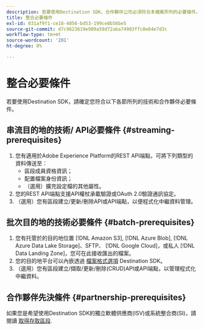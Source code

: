 ```yaml
---
description: 若要使用Destination SDK，合作夥伴公司必須符合本檔案所列的必要條件。
title: 整合必要條件
exl-id: 031af9f1-ce18-4056-bd53-199ce8b56be5
source-git-commit: d7c9623619e989a59d72aba74903ffc0e64e7d3c
workflow-type: tm+mt
source-wordcount: '201'
ht-degree: 0%

---
```


# 整合必要條件

若要使用Destination SDK，請確定您符合以下各節所列的技術和合作夥伴必要條件。

## 串流目的地的技術/ API必要條件 {#streaming-prerequisites}

1. 您有適用於Adobe Experience Platform的REST API端點，可將下列類型的資料傳送至：
   * 區段成員資格資訊；
   * 配置檔案身份資訊；
   * （選用）擴充設定檔的其他屬性。
2. 您的REST API端點支援API權杖承載驗證或OAuth 2.0驗證通訊協定。
3. （選用）您有區段建立/更新/刪除API或API端點，以便程式化中繼資料管理。

## 批次目的地的技術必要條件 {#batch-prerequisites}

1. 您有托管於的目的地位置 [!DNL Amazon S3], [!DNL Azure Blob], [!DNL Azure Data Lake Storage]、SFTP、 [!DNL Google Cloud]，或私人 [!DNL Data Landing Zone]，您可在此接收匯出的檔案。
2. 您的目的地平台可以內嵌透過 [檔案格式選項](/help/destinations/destination-sdk/server-and-file-configuration.md#file-configuration) Destination SDK。
3. （選用）您有區段建立/擷取/更新/刪除(CRUD)API或API端點，以管理程式化中繼資料。

## 合作夥伴先決條件 {#partnership-prerequisites}

如果您是希望使用Destination SDK的獨立軟體供應商(ISV)或系統整合商(SI)，請閱讀 [取得存取區段](./overview.md#get-access).
